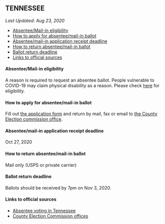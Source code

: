 ## TENNESSEE

*Last Updated: Aug 23, 2020*

* [Absentee/Mail-in eligibility](#absenteemail-in-eligibility)
* [How to apply for absentee/mail-in ballot](#how-to-apply-for-absenteemail-in-ballot)
* [Absentee/mail-in application receipt deadline](#absenteemail-in-application-receipt-deadline)
* [How to return absentee/mail-in ballot](#how-to-return-absenteemail-in-ballot)
* [Ballot return deadline](#ballot-return-deadline)
* [Links to official sources](#links-to-official-sources)


#### Absentee/Mail-in eligibility
A reason is required to request an absentee ballot. People vulnerable to COVID-19 may claim physical disability as a reason. Please check [here](https://sos.tn.gov/products/elections/absentee-voting) for eligibility.


#### How to apply for absentee/mail-in ballot
Fill out [the application form](https://sos-tn-gov-files.tnsosfiles.com/Absentee%20Ballot%20Request%20Form.pdf) and return by mail, fax or email to [the County Election commission office](https://tnsos.org/elections/election_commissions.php?Show=All).


#### Absentee/mail-in application receipt deadline
Oct 27, 2020


#### How to return absentee/mail-in ballot
Mail only (USPS or private carrier)


#### Ballot return deadline
Ballots should be received by 7pm on Nov 3, 2020.


#### Links to official sources
* [Absentee voting in Tennessee](https://sos.tn.gov/products/elections/absentee-voting)
* [County Election Commission offices](https://tnsos.org/elections/election_commissions.php?Show=All)
